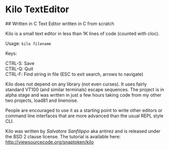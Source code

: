# Kilo TextEditor
## Written in C
Text Editor written in C from scratch

Kilo is a small text editor in less than 1K lines of code (counted with cloc).

Usage: <code>kilo *filename*</code>

Keys:

CTRL-S: Save  
CTRL-Q: Quit  
CTRL-F: Find string in file (ESC to exit search, arrows to navigate)  

Kilo does not depend on any library (not even curses). It uses fairly standard VT100 (and similar terminals) escape sequences. The project is in alpha stage and was written in just a few hours taking code from my other two projects, load81 and linenoise.

People are encouraged to use it as a starting point to write other editors or command line interfaces that are more advanced than the usual REPL style CLI.

Kilo was written by _Salvatore Sanfilippo_ aka antirez and is released under the BSD 2 clause license.
The tutorial is available here: http://viewsourcecode.org/snaptoken/kilo
